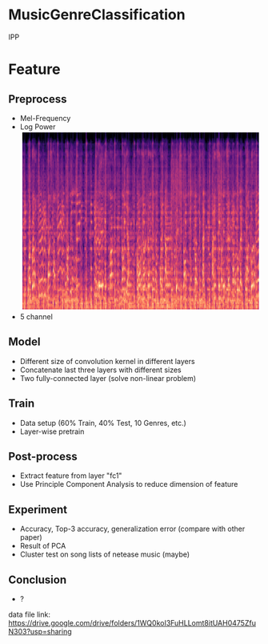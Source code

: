 # MusicGenreClassification

IPP

# Feature

## Preprocess

* Mel-Frequency
* Log Power
![Alt text](analysis/mel/log_power.png?raw=true "Title")
* 5 channel

## Model

* Different size of convolution kernel in different layers
* Concatenate last three layers with different sizes
* Two fully-connected layer (solve non-linear problem)

## Train

* Data setup (60% Train, 40% Test, 10 Genres, etc.)
* Layer-wise pretrain

## Post-process

* Extract feature from layer "fc1"
* Use Principle Component Analysis to reduce dimension of feature

## Experiment

* Accuracy, Top-3 accuracy, generalization error (compare with other paper)
* Result of PCA
* Cluster test on song lists of netease music (maybe)

## Conclusion

* ?

data file link: https://drive.google.com/drive/folders/1WQ0koI3FuHLLomt8itUAH0475ZfuN303?usp=sharing
